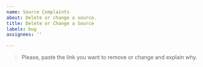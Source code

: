 ```yaml
---
name: Source Complaints
about: Delete or change a source.
title: Delete or Change a Source
labels: bug
assignees: ''

---
```


> Please, paste the link you want to remove or change and explain why.
